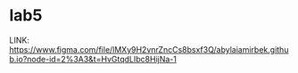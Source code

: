 # lab5
LINK: https://www.figma.com/file/lMXy9H2vnrZncCs8bsxf3Q/abylaiamirbek.github.io?node-id=2%3A3&t=HvGtqdLIbc8HijNa-1
